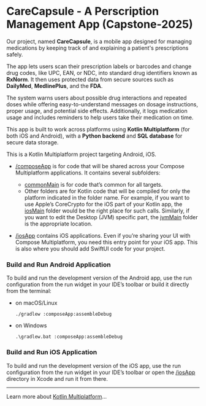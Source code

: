 # CareCapsule - A Perscription Management App (Capstone-2025)
Our project, named **CareCapsule**, is a mobile app designed for managing medications by keeping track of and explaining a patient's prescriptions safely.  

The app lets users scan their prescription labels or barcodes and change drug codes, like UPC, EAN, or NDC, into standard drug identifiers known as **RxNorm**. It then uses protected data from secure sources such as **DailyMed**, **MedlinePlus**, and the **FDA**.  

The system warns users about possible drug interactions and repeated doses while offering easy-to-understand messages on dosage instructions, proper usage, and potential side effects. Additionally, it logs medication usage and includes reminders to help users take their medication on time.  

This app is built to work across platforms using **Kotlin Multiplatform** (for both iOS and Android), with a **Python backend** and **SQL database** for secure data storage.


This is a Kotlin Multiplatform project targeting Android, iOS.

* [/composeApp](./composeApp/src) is for code that will be shared across your Compose Multiplatform applications.
  It contains several subfolders:
  - [commonMain](./composeApp/src/commonMain/kotlin) is for code that’s common for all targets.
  - Other folders are for Kotlin code that will be compiled for only the platform indicated in the folder name.
    For example, if you want to use Apple’s CoreCrypto for the iOS part of your Kotlin app,
    the [iosMain](./composeApp/src/iosMain/kotlin) folder would be the right place for such calls.
    Similarly, if you want to edit the Desktop (JVM) specific part, the [jvmMain](./composeApp/src/jvmMain/kotlin)
    folder is the appropriate location.

* [/iosApp](./iosApp/iosApp) contains iOS applications. Even if you’re sharing your UI with Compose Multiplatform,
  you need this entry point for your iOS app. This is also where you should add SwiftUI code for your project.

### Build and Run Android Application

To build and run the development version of the Android app, use the run configuration from the run widget
in your IDE’s toolbar or build it directly from the terminal:
- on macOS/Linux
  ```shell
  ./gradlew :composeApp:assembleDebug
  ```
- on Windows
  ```shell
  .\gradlew.bat :composeApp:assembleDebug
  ```

### Build and Run iOS Application

To build and run the development version of the iOS app, use the run configuration from the run widget
in your IDE’s toolbar or open the [/iosApp](./iosApp) directory in Xcode and run it from there.

---

Learn more about [Kotlin Multiplatform](https://www.jetbrains.com/help/kotlin-multiplatform-dev/get-started.html)…
